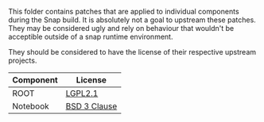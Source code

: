 This folder contains patches that are applied to individual components during the Snap build.
It is absolutely not a goal to upstream these patches.
They may be considered ugly and rely on behaviour that wouldn't be acceptible outside of a snap runtime environment.

They should be considered to have the license of their respective upstream projects.

| Component | License |
| --- | --- |
| ROOT | [LGPL2.1](https://github.com/root-project/root/blob/master/LICENSE) |
| Notebook | [BSD 3 Clause](https://github.com/jupyter/jupyter/blob/master/LICENSE) |


